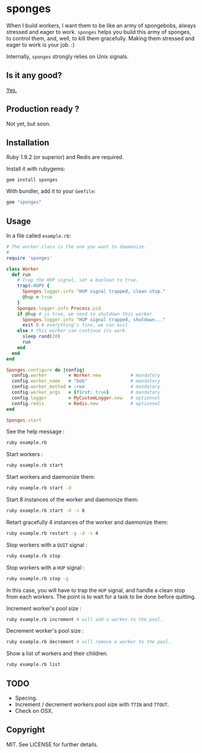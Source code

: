 # sponges

When I build workers, I want them to be like an army of spongebobs, always
stressed and eager to work. `sponges` helps you build this army of sponges, to
control them, and, well, to kill them gracefully. Making them stressed and eager
to work is your job. :)

Internally, `sponges` strongly relies on Unix signals.

## Is it any good?

[Yes.](http://news.ycombinator.com/item?id=3067434)

## Production ready ?

Not yet, but soon.

## Installation

Ruby 1.9.2 (or superior) and Redis are required.

Install it with rubygems:

    gem install sponges

With bundler, add it to your `Gemfile`:

``` ruby
gem "sponges"
```

## Usage
In a file called `example.rb`:

``` ruby
# The worker class is the one you want to daemonize.
#
require 'sponges'

class Worker
  def run
    # Trap the HUP signal, set a boolean to true.
    trap(:HUP) {
      Sponges.logger.info "HUP signal trapped, clean stop."
      @hup = true
    }
    Sponges.logger.info Process.pid
    if @hup # is true, we need to shutdown this worker
      Sponges.logger.info "HUP signal trapped, shutdown..."
      exit 0 # everything's fine, we can exit
    else # this worker can continue its work
      sleep rand(20)
      run
    end
  end
end

Sponges.configure do |config|
  config.worker        = Worker.new           # mandatory
  config.worker_name   = "bob"                # mandatory
  config.worker_method = :run                 # mandatory
  config.worker_args   = {first: true}        # mandatory
  config.logger        = MyCustomLogger.new   # optionnal
  config.redis         = Redis.new            # optionnal
end

Sponges.start
```
See the help message :
``` bash
ruby example.rb
```

Start workers :
``` bash
ruby example.rb start
```

Start workers and daemonize them:
``` bash
ruby example.rb start -d
```

Start 8 instances of the worker and daemonize them:
``` bash
ruby example.rb start -d -s 8
```

Retart gracefully 4 instances of the worker and daemonize them:
``` bash
ruby example.rb restart -g -d -s 4
```

Stop workers with a `QUIT` signal :
``` bash
ruby example.rb stop
```

Stop workers with a `HUP` signal :
``` bash
ruby example.rb stop -g
```
In this case, you will have to trap the `HUP` signal, and handle a clean stop
from each workers. The point is to wait for a task to be done before quitting.

Increment worker's pool size :
``` bash
ruby example.rb increment # will add a worker to the pool.
```

Decrement worker's pool size :
``` bash
ruby example.rb decrement # will remove a worker to the pool.
```

Show a list of workers and their children.
``` bash
ruby example.rb list
```

## TODO

* Specing.
* Increment / decrement workers pool size with `TTIN` and `TTOUT`.
* Check on OSX.

## Copyright

MIT. See LICENSE for further details.
